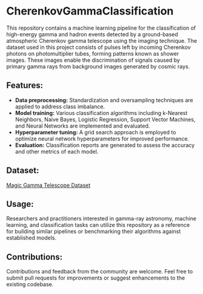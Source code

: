 # CherenkovGammaClassification

This repository contains a machine learning pipeline for the classification of high-energy gamma and hadron events detected by a ground-based atmospheric Cherenkov gamma telescope using the imaging technique. The dataset used in this project consists of pulses left by incoming Cherenkov photons on photomultiplier tubes, forming patterns known as shower images. These images enable the discrimination of signals caused by primary gamma rays from background images generated by cosmic rays.

## Features:

- **Data preprocessing:** Standardization and oversampling techniques are applied to address class imbalance.
- **Model training:** Various classification algorithms including k-Nearest Neighbors, Naive Bayes, Logistic Regression, Support Vector Machines, and Neural Networks are implemented and evaluated.
- **Hyperparameter tuning:** A grid search approach is employed to optimize neural network hyperparameters for improved performance.
- **Evaluation:** Classification reports are generated to assess the accuracy and other metrics of each model.

## Dataset:

[Magic Gamma Telescope Dataset](https://archive.ics.uci.edu/dataset/159/magic+gamma+telescope)

## Usage:

Researchers and practitioners interested in gamma-ray astronomy, machine learning, and classification tasks can utilize this repository as a reference for building similar pipelines or benchmarking their algorithms against established models.

## Contributions:

Contributions and feedback from the community are welcome. Feel free to submit pull requests for improvements or suggest enhancements to the existing codebase.

